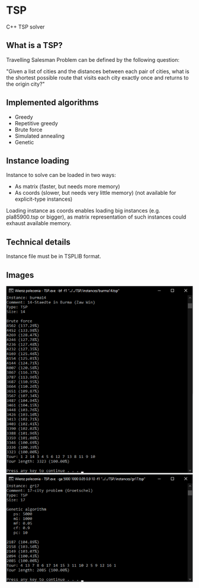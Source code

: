 # TSP
C++ TSP solver

## What is a TSP?
Travelling Salesman Problem can be defined by the following question:

"Given a list of cities and the distances between each pair of cities, what is the shortest possible route that visits each city exactly once and returns to the origin city?"

## Implemented algorithms
- Greedy
- Repetitive greedy
- Brute force
- Simulated annealing
- Genetic

## Instance loading
Instance to solve can be loaded in two ways:
- As matrix (faster, but needs more memory)
- As coords (slower, but needs very little memory) (not available for explicit-type instances)

Loading instance as coords enables loading big instances (e.g. pla85900.tsp or bigger), as matrix representation of such instances could exhaust available memory.

## Technical details
Instance file must be in TSPLIB format.

## Images
<img src="images/tsp_1.png">
<img src="images/tsp_2.png">
